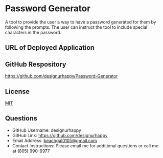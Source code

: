 # Password Generator
A tool to provide the user a way to have a password generated for them by following the prompts. The user can instruct the tool to include special characters in the password.

## URL of Deployed Application


## GitHub Respository
https://github.com/designurhappy/Password-Generator


## License
[MIT](https://choosealicense.com/licenses/mit/)


## Questions
* GitHub Username: designurhappy
* GitHub Link: https://github.com/designurhappy
* Email Address: beachgal0105@gmail.com
* Contact Instructions: Please email me for additional questions or call me at (805) 990-9977
